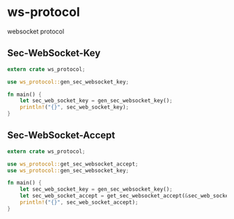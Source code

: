 # ws-protocol

websocket protocol

## Sec-WebSocket-Key

```rust
extern crate ws_protocol;

use ws_protocol::gen_sec_websocket_key;

fn main() {
    let sec_web_socket_key = gen_sec_websocket_key();
    println!("{}", sec_web_socket_key);
}
```

## Sec-WebSocket-Accept

```rust
extern crate ws_protocol;

use ws_protocol::get_sec_websocket_accept;
use ws_protocol::gen_sec_websocket_key;

fn main() {
    let sec_web_socket_key = gen_sec_websocket_key();
    let sec_web_socket_accept = get_sec_websocket_accept(&sec_web_socket_key);
    println!("{}", sec_web_socket_accept);
}
```